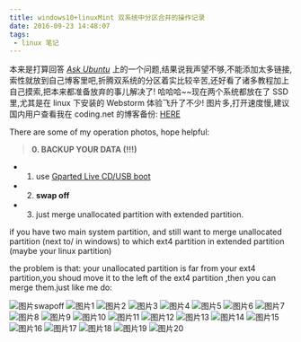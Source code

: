 ```yaml
---
title: windows10+linuxMint 双系统中分区合并的操作记录
date: 2016-09-23 14:48:07
tags:
 - linux 笔记
---
```



本来是打算回答 [*Ask Ubuntu*](http://askubuntu.com/questions/269045/how-to-merge-an-unallocated-partition-with-an-extended-partition/828542#828542) 上的一个问题,结果说我声望不够,不能添加太多链接,索性就放到自己博客里吧,折腾双系统的分区着实比较辛苦,还好看了诸多教程加上自己摸索,把本来都准备放弃的事儿解决了!
哈哈哈~~现在两个系统都放在了 SSD 里,尤其是在 linux 下安装的 Webstorm 体验飞升了不少!
图片多,打开速度慢,建议国内用户查看我在 coding.net 的博客备份: [HERE](http://hellowor1d.coding.me/2016/09/23/windows10-linuxMint-%E5%8F%8C%E7%B3%BB%E7%BB%9F%E4%B8%AD%E5%88%86%E5%8C%BA%E5%90%88%E5%B9%B6%E7%9A%84%E6%93%8D%E4%BD%9C%E8%AE%B0%E5%BD%95/)

There are some of my operation photos, hope helpful:

>    **0. BACKUP YOUR DATA  (!!!)**

*   1. use [Gparted Live CD/USB boot](http://gparted.sourceforge.net/livecd.php)

*   2. **swap off**

*   3. just merge unallocated partition with extended partition.


if you have two main system partition, and still  want to merge unallocated partition (next to/ in windows) to which ext4 partition in extended partition (maybe your linux partition)

the problem is that:
your unallocated partition is far from your ext4 partition,you shoud move it to the left of the ext4 partition ,then you can merge them.just like me do:


![图片swapoff](/img/GpartedRecords/swapoff.png)
![图片1](/img/GpartedRecords/1.png)
![图片2](/img/GpartedRecords/2.png)
![图片3](/img/GpartedRecords/3.png)
![图片4](/img/GpartedRecords/4.png)
![图片5](/img/GpartedRecords/5.png)
![图片6](/img/GpartedRecords/6.png)
![图片7](/img/GpartedRecords/7.png)
![图片8](/img/GpartedRecords/8.png)
![图片9](/img/GpartedRecords/9.png)
![图片10](/img/GpartedRecords/10.png)
![图片11](/img/GpartedRecords/11.png)
![图片12](/img/GpartedRecords/12.png)
![图片13](/img/GpartedRecords/13.png)
![图片14](/img/GpartedRecords/14.png)
![图片15](/img/GpartedRecords/15.png)
![图片16](/img/GpartedRecords/16.png)
![图片17](/img/GpartedRecords/17.png)
![图片18](/img/GpartedRecords/18.png)
![图片19](/img/GpartedRecords/19.png)
![图片20](/img/GpartedRecords/20.png)
